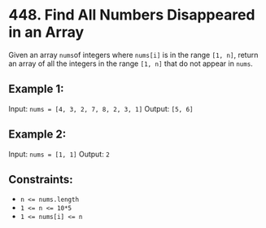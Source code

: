 # 448. Find All Numbers Disappeared in an Array

Given an array `nums`of integers where `nums[i]` is in the range `[1, n]`, return an array of all the integers in the range `[1, n]` that do not appear in `nums`.

## Example 1:

Input: `nums = [4, 3, 2, 7, 8, 2, 3, 1]`
Output: `[5, 6]`

## Example 2:

Input: `nums = [1, 1]`
Output: `2`

## Constraints:

- `n <= nums.length`
- `1 <= n <= 10*5`
- `1 <= nums[i] <= n`

